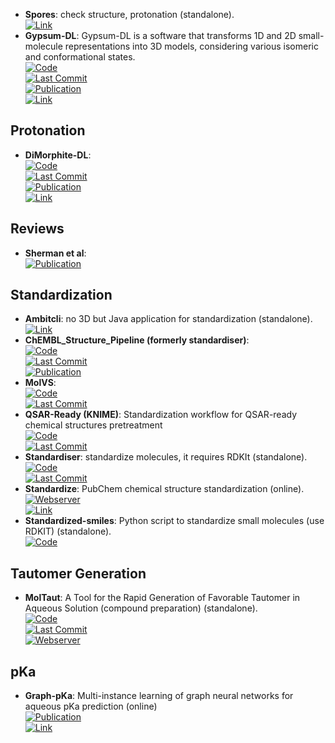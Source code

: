- **Spores**: check structure, protonation (standalone).  
	[![Link](https://img.shields.io/badge/Link-offline-red?style=for-the-badge&logo=xamarin&logoColor=red)](http://www.tcd.uni-konstanz.de/research/spores.php)  
- **Gypsum-DL**: Gypsum-DL is a software that transforms 1D and 2D small-molecule representations into 3D models, considering various isomeric and conformational states.  
	[![Code](https://img.shields.io/github/stars/durrantlab/gypsum_dl?style=for-the-badge&logo=github)](https://github.com/durrantlab/gypsum_dl/)  
	[![Last Commit](https://img.shields.io/github/last-commit/durrantlab/gypsum_dl?style=for-the-badge&logo=github)](https://github.com/durrantlab/gypsum_dl/)  
	[![Publication](https://img.shields.io/badge/Publication-Citations:44-blue?style=for-the-badge&logo=bookstack)](https://doi.org/10.1186/s13321-019-0358-3)  
	[![Link](https://img.shields.io/badge/Link-online-brightgreen?style=for-the-badge&logo=cachet&logoColor=65FF8F)](https://durrantlab.pitt.edu/gypsum-dl/)  

## **Protonation**
- **DiMorphite-DL**:   
	[![Code](https://img.shields.io/github/stars/durrantlab/dimorphite_dl?style=for-the-badge&logo=github)](https://github.com/durrantlab/dimorphite_dl/)  
	[![Last Commit](https://img.shields.io/github/last-commit/durrantlab/dimorphite_dl?style=for-the-badge&logo=github)](https://github.com/durrantlab/dimorphite_dl/)  
	[![Publication](https://img.shields.io/badge/Publication-Citations:36-blue?style=for-the-badge&logo=bookstack)](https://doi.org/10.1186/s13321-019-0336-9)  
	[![Link](https://img.shields.io/badge/Link-offline-red?style=for-the-badge&logo=xamarin&logoColor=red)](<https://durrantlab.pitt.edu/dimorphite-dl/>)  

## **Reviews**
- **Sherman et al**:   
	[![Publication](https://img.shields.io/badge/Publication-Citations:4020-blue?style=for-the-badge&logo=bookstack)](https://doi.org/10.1007/s10822-013-9644-8)  

## **Standardization**
- **Ambitcli**: no 3D but Java application for standardization (standalone).  
	[![Link](https://img.shields.io/badge/Link-online-brightgreen?style=for-the-badge&logo=cachet&logoColor=65FF8F)](http://ambit.sourceforge.net/download_ambitcli.html)  
- **ChEMBL_Structure_Pipeline (formerly standardiser)**:   
	[![Code](https://img.shields.io/github/stars/chembl/ChEMBL_Structure_Pipeline?style=for-the-badge&logo=github)](https://github.com/chembl/ChEMBL_Structure_Pipeline)  
	[![Last Commit](https://img.shields.io/github/last-commit/chembl/ChEMBL_Structure_Pipeline?style=for-the-badge&logo=github)](https://github.com/chembl/ChEMBL_Structure_Pipeline)  
	[![Publication](https://img.shields.io/badge/Publication-Citations:178-blue?style=for-the-badge&logo=bookstack)](https://doi.org/10.1186/s13321-020-00456-1)  
- **MolVS**:   
	[![Code](https://img.shields.io/github/stars/mcs07/MolVS?style=for-the-badge&logo=github)](https://github.com/mcs07/MolVS)  
	[![Last Commit](https://img.shields.io/github/last-commit/mcs07/MolVS?style=for-the-badge&logo=github)](https://github.com/mcs07/MolVS)  
- **QSAR-Ready (KNIME)**: Standardization workflow for QSAR-ready chemical structures pretreatment  
	[![Code](https://img.shields.io/github/stars/NIEHS/QSAR-ready?style=for-the-badge&logo=github)](https://github.com/NIEHS/QSAR-ready)  
	[![Last Commit](https://img.shields.io/github/last-commit/NIEHS/QSAR-ready?style=for-the-badge&logo=github)](https://github.com/NIEHS/QSAR-ready)  
- **Standardiser**: standardize molecules, it requires RDKIt (standalone).  
	[![Code](https://img.shields.io/github/stars/flatkinson/standardiser?style=for-the-badge&logo=github)](https://github.com/flatkinson/standardiser)  
	[![Last Commit](https://img.shields.io/github/last-commit/flatkinson/standardiser?style=for-the-badge&logo=github)](https://github.com/flatkinson/standardiser)  
- **Standardize**: PubChem chemical structure standardization (online).  
	[![Webserver](https://img.shields.io/badge/Webserver-online-brightgreen?style=for-the-badge&logo=cachet&logoColor=65FF8F)](https://pubchem.ncbi.nlm.nih.gov/standardize)  
	[![Link](https://img.shields.io/badge/Link-online-brightgreen?style=for-the-badge&logo=cachet&logoColor=65FF8F)](https://pubchem.ncbi.nlm.nih.gov/standardize)  
- **Standardized-smiles**: Python script to standardize small molecules (use RDKIT) (standalone).  
	[![Code](https://img.shields.io/badge/Code)](https://gist.github.com/jvansan/e331ac29c00806c993b3709ad8d11fce)

## **Tautomer Generation**
- **MolTaut**: A Tool for the Rapid Generation of Favorable Tautomer in Aqueous Solution (compound preparation) (standalone).  
	[![Code](https://img.shields.io/github/stars/xundrug/moltaut?style=for-the-badge&logo=github)](https://github.com/xundrug/moltaut)  
	[![Last Commit](https://img.shields.io/github/last-commit/xundrug/moltaut?style=for-the-badge&logo=github)](https://github.com/xundrug/moltaut)  
	[![Webserver](https://img.shields.io/badge/Webserver-online-brightgreen?style=for-the-badge&logo=cachet&logoColor=65FF8F)](http://moltaut.xundrug.cn/)  

## **pKa**
- **Graph-pKa**: Multi-instance learning of graph neural networks for aqueous pKa prediction (online)  
	[![Publication](https://img.shields.io/badge/Publication-Citations:22-blue?style=for-the-badge&logo=bookstack)](doi:10.1093/bioinformatics/btab714)  
	[![Link](https://img.shields.io/badge/Link-offline-red?style=for-the-badge&logo=xamarin&logoColor=red)](https://pka.simm.ac.cn/en/)  
